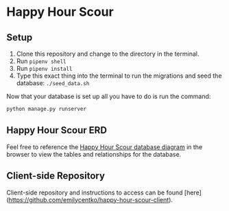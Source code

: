 # Happy Hour Scour

## Setup

1. Clone this repository and change to the directory in the terminal.
1. Run `pipenv shell`
1. Run `pipenv install`
1. Type this exact thing into the terminal to run the migrations and seed the database: `./seed_data.sh`

Now that your database is set up all you have to do is run the command:

```sh
python manage.py runserver
```

## Happy Hour Scour ERD

Feel free to reference the [Happy Hour Scour database diagram](https://dbdiagram.io/d/60be5f25b29a09603d185b39) in the browser to view the tables and relationships for the database.

## Client-side Repository

Client-side repository and instructions to access can be found [here] (https://github.com/emilycentko/happy-hour-scour-client).
